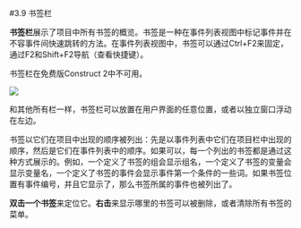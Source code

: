 #3.9 书签栏 

**书签栏**展示了项目中所有书签的概览。书签是一种在事件列表视图中标记事件并在不容事件间快速跳转的方法。在事件列表视图中，书签可以通过Ctrl+F2来固定，通过F2和Shift+F2导航（查看快捷键）。

书签栏在免费版Construct 2中不可用。

![](http://i.imgur.com/HnWzJ8v.png)

和其他所有栏一样，书签栏可以放置在用户界面的任意位置，或者以独立窗口浮动在左边。

书签以它们在项目中出现的顺序被列出：先是以事件列表中它们在项目栏中出现的顺序，然后是它们在事件列表中的顺序。如果可以，每一个列出的书签都是通过这种方式展示的。例如，一个定义了书签的组会显示组名，一个定义了书签的变量会显示变量名，一个定义了书签的事件会显示事件第一个条件的一些词。如果书签位置有事件编号，并且它显示了，那么书签所属的事件也被列出了。

**双击一个书签**来定位它。**右击**来显示哪里的书签可以被删除，或者清除所有书签的菜单。